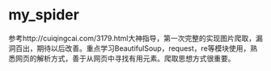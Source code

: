 # my_spider
参考http://cuiqingcai.com/3179.html大神指导，第一次完整的实现图片爬取，漏洞百出，期待以后改善。重点学习BeautifulSoup，request，re等模块使用，熟悉网页的解析方式，善于从网页中寻找有用元素。爬取思想方式很重要。
